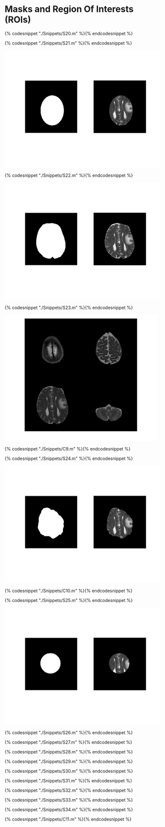 # Masks and Region Of Interests (ROIs)

{% codesnippet "./Snippets/S20.m" %}{% endcodesnippet %}

{% codesnippet "./Snippets/S21.m" %}{% endcodesnippet %}

![](./BookImages/maskManuElip.jpg)

{% codesnippet "./Snippets/S22.m" %}{% endcodesnippet %}

![](./BookImages/maskManuRoiploy.jpg)

{% codesnippet "./Snippets/S23.m" %}{% endcodesnippet %}

![](./BookImages/maskManuMultiRoipoly.jpg)

{% codesnippet "./Snippets/C9.m" %}{% endcodesnippet %}

{% codesnippet "./Snippets/S24.m" %}{% endcodesnippet %}

![](./BookImages/maskManuFreehand.jpg)

{% codesnippet "./Snippets/C10.m" %}{% endcodesnippet %}

{% codesnippet "./Snippets/S25.m" %}{% endcodesnippet %}

![](./BookImages/maskAutoElips.jpg)

{% codesnippet "./Snippets/S26.m" %}{% endcodesnippet %}

{% codesnippet "./Snippets/S27.m" %}{% endcodesnippet %}

{% codesnippet "./Snippets/S28.m" %}{% endcodesnippet %}

{% codesnippet "./Snippets/S29.m" %}{% endcodesnippet %}

{% codesnippet "./Snippets/S30.m" %}{% endcodesnippet %}

{% codesnippet "./Snippets/S31.m" %}{% endcodesnippet %}

{% codesnippet "./Snippets/S32.m" %}{% endcodesnippet %}

{% codesnippet "./Snippets/S33.m" %}{% endcodesnippet %}

{% codesnippet "./Snippets/S34.m" %}{% endcodesnippet %}

{% codesnippet "./Snippets/C11.m" %}{% endcodesnippet %}